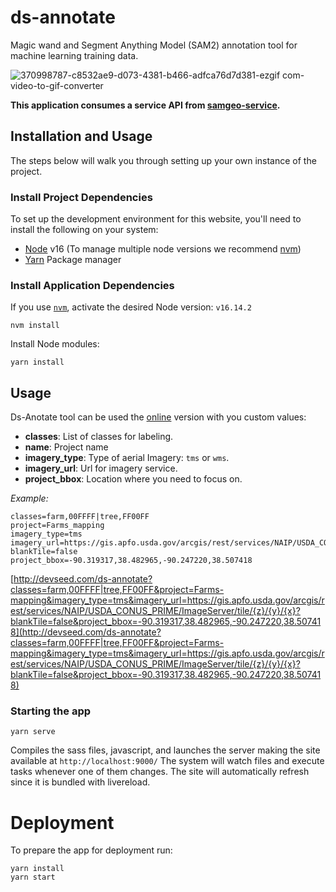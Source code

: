 # ds-annotate

Magic wand and Segment Anything Model (SAM2) annotation tool for machine learning training data. 

![370998787-c8532ae9-d073-4381-b466-adfca76d7d381-ezgif com-video-to-gif-converter](https://github.com/user-attachments/assets/fb5b951e-643a-43b6-b80c-a5e545b6b9db)



**This application consumes a service API from [samgeo-service](https://github.com/GeoCompas/samgeo-service).**

## Installation and Usage
The steps below will walk you through setting up your own instance of the project.

### Install Project Dependencies
To set up the development environment for this website, you'll need to install the following on your system:

- [Node](http://nodejs.org/) v16 (To manage multiple node versions we recommend [nvm](https://github.com/creationix/nvm))
- [Yarn](https://yarnpkg.com/) Package manager

### Install Application Dependencies

If you use [`nvm`](https://github.com/creationix/nvm), activate the desired Node version: `v16.14.2`

```
nvm install
```

Install Node modules:

```
yarn install
```

## Usage

Ds-Anotate tool can be used the [online](http://devseed.com/ds-annotate) version with you custom values: 


- **classes**: List of classes for labeling.
- **name**: Project name
- **imagery_type**: Type of aerial Imagery:  `tms` or `wms`.
- **imagery_url**: Url for imagery service.
- **project_bbox**: Location where you need to focus on.


*Example:*

```
classes=farm,00FFFF|tree,FF00FF
project=Farms_mapping
imagery_type=tms
imagery_url=https://gis.apfo.usda.gov/arcgis/rest/services/NAIP/USDA_CONUS_PRIME/ImageServer/tile/{z}/{y}/{x}?blankTile=false
project_bbox=-90.319317,38.482965,-90.247220,38.507418
```

[http://devseed.com/ds-annotate?classes=farm,00FFFF|tree,FF00FF&project=Farms-mapping&imagery_type=tms&imagery_url=https://gis.apfo.usda.gov/arcgis/rest/services/NAIP/USDA_CONUS_PRIME/ImageServer/tile/{z}/{y}/{x}?blankTile=false&project_bbox=-90.319317,38.482965,-90.247220,38.507418](http://devseed.com/ds-annotate?classes=farm,00FFFF|tree,FF00FF&project=Farms-mapping&imagery_type=tms&imagery_url=https://gis.apfo.usda.gov/arcgis/rest/services/NAIP/USDA_CONUS_PRIME/ImageServer/tile/{z}/{y}/{x}?blankTile=false&project_bbox=-90.319317,38.482965,-90.247220,38.507418)
### Starting the app

```
yarn serve
```
Compiles the sass files, javascript, and launches the server making the site available at `http://localhost:9000/`
The system will watch files and execute tasks whenever one of them changes.
The site will automatically refresh since it is bundled with livereload.

# Deployment
To prepare the app for deployment run:

```
yarn install
yarn start
```
